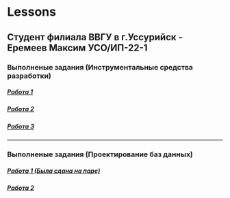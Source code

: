# Lessons

## Студент филиала ВВГУ в г.Уссурийск - Еремеев Максим УСО/ИП-22-1

### Выполненые задания (Инструментальные средства разработки)

##### [Работа 1](dev/completed_work/сw1.py)

##### [Работа 2](dev/completed_work/cw2.py)

##### [Работа 3](dev/completed_work/cw3.py)

---

### Выполненые задания (Проектирование баз данных)

##### [Работа 1 (Была сдана на паре)]()

##### [Работа 2]()